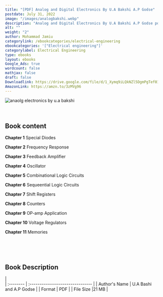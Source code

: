 ```yaml
---
title: "[PDF] Analog and Digital Electronics By U.A Bakshi A.P Godse"
postdate: July 31, 2022
image: "/images/analogbakshi.webp"
description: "Analog and Digital Electronics By U.A Bakshi A.P Godse pdf free download"
alt: ""
weight: "2"
author: Mohammad Jamiu
categorylink: /ebookcategories/electrical-engineering
ebookcategories: '["Electrical engineering"]'
categorylabel: Electrical Engineering
type: ebooks
layout: ebooks
Google_Ads: true
wordcount: false
mathjax: false
draft: false
Downloadlink: https://drive.google.com/file/d/1_Xymq9iLQkNZl5DgmPgTef01fmOnNhbO/view?usp=share_link
AmazonLink: https://amzn.to/3zMVg96
---
```


<img loading="lazy" src="/images/analogbakshi.webp" alt="anaolg electronics by u.a bakshi">

</br>
</br>
</br>

## Book content

**Chapter 1** Special Diodes

**Chapter 2** Frequency Response

**Chapter 3** Feedback Amplifier

**Chapter 4** Oscillator

**Chapter 5** Combinational Logic Circuits

**Chapter 6** Sequeential Logic Circuits

**Chapter 7** Shift Registers

**Chapter 8** Counters

**Chapter 9** OP-amp Application

**Chapter 10** Voltage Regulators

**Chapter 11** Memories

</br>
</br>
</br>

## Book Description

|  
 | :-------- | :-------------------------------- |
| Author's Name | U.A Bashi and A.P Godse |
| Format | PDF |
| File Size |21 MB |
